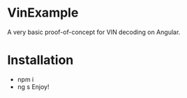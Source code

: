 # VinExample

A very basic proof-of-concept for VIN decoding on Angular.

# Installation

- npm i
- ng s
Enjoy!
